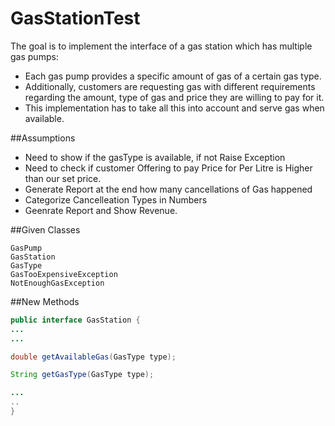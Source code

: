 # GasStationTest

The goal is to implement the interface of a gas station which has multiple gas pumps:

* Each gas pump provides a specific amount of gas of a certain gas type.
* Additionally, customers are requesting gas with different requirements regarding the amount, type of gas and price they are willing to pay for it. 
* This implementation has to take all this into account and serve gas when available. 


##Assumptions
- Need to show if the gasType is available, if not Raise Exception
- Need to check if customer Offering to pay Price for Per Litre is Higher than our set price.
- Generate Report at the end how many cancellations of Gas happened
- Categorize Cancelleation Types in Numbers
- Geenrate Report and Show Revenue.

##Given Classes
```
GasPump
GasStation
GasType
GasTooExpensiveException
NotEnoughGasException
```

##New Methods
```Java
public interface GasStation {
...
...

double getAvailableGas(GasType type);

String getGasType(GasType type);

...
..
}
```